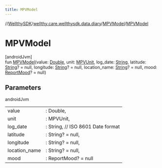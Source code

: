 ```yaml
---
title: MPVModel
---
```

//[WellthySDK](../../../index.html)/[wellthy.care.wellthysdk.data.diary](../index.html)/[MPVModel](index.html)/[MPVModel](-m-p-v-model.html)



# MPVModel



[androidJvm]\
fun [MPVModel](-m-p-v-model.html)(value: [Double](https://kotlinlang.org/api/latest/jvm/stdlib/kotlin/-double/index.html), unit: [MPVUnit](../-m-p-v-unit/index.html), log_date: [String](https://kotlinlang.org/api/latest/jvm/stdlib/kotlin/-string/index.html), latitude: [String](https://kotlinlang.org/api/latest/jvm/stdlib/kotlin/-string/index.html)? = null, longitude: [String](https://kotlinlang.org/api/latest/jvm/stdlib/kotlin/-string/index.html)? = null, location_name: [String](https://kotlinlang.org/api/latest/jvm/stdlib/kotlin/-string/index.html)? = null, mood: [ReportMood](../-report-mood/index.html)? = null)



## Parameters


androidJvm

| | |
|---|---|
| value | : Double, |
| unit | : MPVUnit, |
| log_date | : String, // ISO 8601 Date format |
| latitude | : String? = null, |
| longitude | : String? = null, |
| location_name | : String? = null, |
| mood | : ReportMood? = null |




